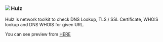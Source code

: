 <h1 align="center">
  <img align="left" src="https://github.com/kozyol/Hulz/assets/118578799/0576f3b0-e5ee-4ff9-ab4b-985b665f674f" />
  <h3>Hulz</h3>
  <p>Hulz is network toolkit to check DNS Lookup, TLS / SSL Certificate, WHOIS lookup and DNS WHOIS for given URL.</p>
  
</h1>


You can see preview from [HERE](https://kozyol.github.io/Hulz)

